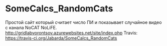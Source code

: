 # SomeCalcs_RandomCats
Простой сайт который считает число ПИ и показывает случайное видео с канала NoCAT NoLiFE.
http://gridlabvorontsov.azurewebsites.net/site/index.php
Travis: https://travis-ci.org/Jabarda/SomeCalcs_RandomCats
